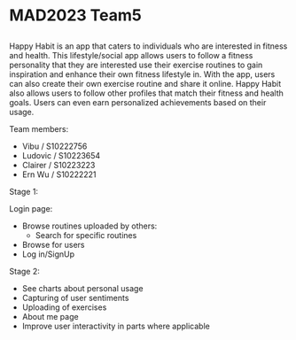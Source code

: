 # MAD2023 Team5
## 

Happy Habit is an app that caters to individuals who are interested in fitness and health. This lifestyle/social app allows users to follow a fitness personality that they are interested use their exercise routines to gain inspiration and enhance their own fitness lifestyle in. With the app, users can also create their own exercise routine and share it online. Happy Habit also allows users to follow other profiles that match their fitness and health goals. Users can even earn personalized achievements based on their usage.

Team members:
- Vibu / S10222756
- Ludovic / S10223654
- Clairer / S10223223
- Ern Wu / S10222221

Stage 1:

Login page:
- Browse routines uploaded by others:
    - Search for specific routines
- Browse for users
- Log in/SignUp
  

Stage 2:

- See charts about personal usage
- Capturing of user sentiments
- Uploading of exercises
- About me page
- Improve user interactivity in parts where applicable


